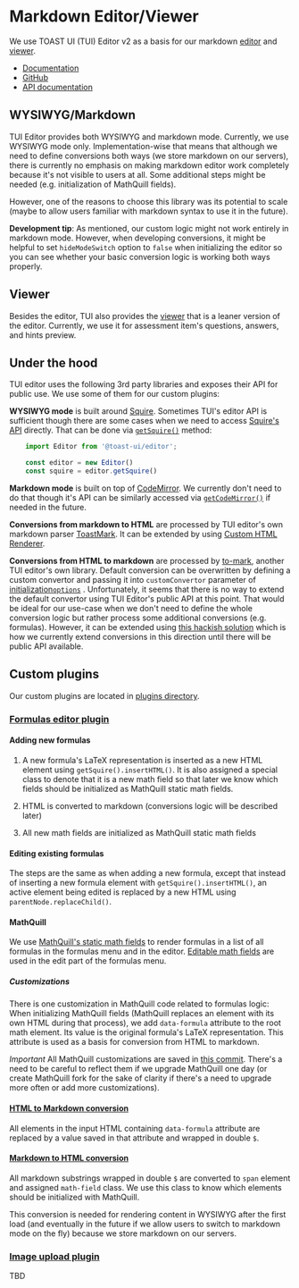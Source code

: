 
# Markdown Editor/Viewer

We use TOAST UI (TUI) Editor v2 as a basis for our markdown [editor](../contentcuration/contentcuration/frontend/shared/views/MarkdownEditor/MarkdownEditor/MarkdownEditor.vue) and [viewer](../contentcuration/contentcuration/frontend/shared/views/MarkdownEditor/MarkdownViewer/MarkdownViewer.vue).

- [Documentation](https://ui.toast.com/tui-editor/)
- [GitHub](https://github.com/nhn/tui.editor)
- [API documentation](https://nhn.github.io/tui.editor/latest/)


## WYSIWYG/Markdown

TUI Editor provides both WYSIWYG and markdown mode. Currently, we use WYSIWYG mode only. Implementation-wise that means that although we need to define conversions both ways (we store markdown on our servers), there is currently no emphasis on making markdown editor work completely because it's not visible to users at all. Some additional steps might be needed (e.g. initialization of MathQuill fields).

However, one of the reasons to choose this library was its potential to scale (maybe to allow users familiar with markdown syntax to use it in the future).

**Development tip**: As mentioned, our custom logic might not work entirely in markdown mode. However, when developing conversions, it might be helpful to set `hideModeSwitch` option to `false` when initializing the editor so you can see whether your basic conversion logic is working both ways properly.


## Viewer

Besides the editor, TUI also provides the [viewer](https://github.com/nhn/tui.editor/blob/master/apps/editor/docs/viewer.md) that is a leaner version of the editor. Currently, we use it for assessment item's questions, answers, and hints preview.


## Under the hood

TUI editor uses the following 3rd party libraries and exposes their API for public use. We use some of them for our custom plugins:

**WYSIWYG mode** is built around [Squire](https://github.com/neilj/Squire). Sometimes TUI's editor API is sufficient though there are some cases when we need to access [Squire's API](https://github.com/neilj/Squire#api) directly. That can be done via [`getSquire()`](https://nhn.github.io/tui.editor/latest/ToastUIEditor#getSquire) method:

```javascript
    import Editor from '@toast-ui/editor';

    const editor = new Editor()
    const squire = editor.getSquire()
```

**Markdown mode** is built on top of [CodeMirror](https://codemirror.net/). We currently don't need to do that though it's API can be similarly accessed via [`getCodeMirror()`](https://nhn.github.io/tui.editor/latest/ToastUIEditor#getCodeMirror)  if needed in the future.

**Conversions from markdown to HTML** are processed by TUI editor's own markdown parser [ToastMark](https://github.com/nhn/tui.editor/tree/master/libs/toastmark). It can be extended by using [Custom HTML Renderer](https://github.com/nhn/tui.editor/blob/master/apps/editor/docs/custom-html-renderer.md).

**Conversions from HTML to markdown** are processed by [to-mark](https://github.com/nhn/tui.editor/tree/master/libs/to-mark), another TUI editor's own library. Default conversion can be overwritten by defining a custom convertor and passing it into `customConvertor` parameter of [initialization`options`](https://nhn.github.io/tui.editor/latest/ToastUIEditor) . Unfortunately, it seems that there is no way to extend the default convertor using TUI Editor's public API at this point. That would be ideal for our use-case when we don't need to define the whole conversion logic but rather process some additional conversions (e.g. formulas). However, it can be extended using [this hackish solution](https://github.com/nhn/tui.editor/issues/615#issuecomment-527802641) which is how we currently extend conversions in this direction until there will be public API available.


## Custom plugins

Our custom plugins are located in [plugins directory](../contentcuration/contentcuration/frontend/shared/views/MarkdownEditor/plugins).

### [Formulas editor plugin](../contentcuration/contentcuration/frontend/shared/views/MarkdownEditor/plugins/formulas)

#### Adding new formulas

1. A new formula's LaTeX representation is inserted as a new HTML element using `getSquire().insertHTML()`. It is also assigned a special class to denote that it is a new math field so that later we know which fields should be initialized as MathQuill static math fields.

2. HTML is converted to markdown (conversions logic will be described later)

3. All new math fields are initialized as MathQuill static math fields

#### Editing existing formulas

The steps are the same as when adding a new formula, except that instead of inserting a new formula element with `getSquire().insertHTML()`, an active element being edited is replaced by a new HTML using `parentNode.replaceChild()`.

#### MathQuill

We use [MathQuill's static math fields](http://docs.mathquill.com/en/latest/Getting_Started/#static-math-rendering) to render formulas in a list of all formulas in the formulas menu and in the editor. [Editable math fields](http://docs.mathquill.com/en/latest/Getting_Started/#editable-math-fields) are used in the edit part of the formulas menu.

##### Customizations

There is one customization in MathQuill code related to formulas logic: When initializing MathQuill fields (MathQuill replaces an element with its own HTML during that process), we add `data-formula` attribute to the root math element. Its value is the original formula's LaTeX representation. This attribute is used as a basis for conversion from HTML to markdown.

*Important*
All MathQuill customizations are saved in [this commit](https://github.com/learningequality/studio/commit/576b21d1f5664042dfe294b7e789829040e24c8e). There's a need to be careful to reflect them if we upgrade MathQuill one day (or create MathQuill fork for the sake of clarity if there's a need to upgrade more often or add more customizations).

#### [HTML to Markdown conversion](../contentcuration/contentcuration/frontend/shared/views/MarkdownEditor/plugins/formulas/formula-html-to-md.js)

All elements in the input HTML containing `data-formula` attribute are replaced by a value saved in that attribute and wrapped in double `$`.

#### [Markdown to HTML conversion](../contentcuration/contentcuration/frontend/shared/views/MarkdownEditor/plugins/formulas/formula-md-to-html.js)

All markdown substrings wrapped in double `$` are converted to `span` element and assigned `math-field` class. We use this class to know which elements should be initialized with MathQuill.

This conversion is needed for rendering content in WYSIWYG after the first load (and eventually in the future if we allow users to switch to markdown mode on the fly) because we store markdown on our servers.


### [Image upload plugin](../contentcuration/contentcuration/frontend/shared/views/MarkdownEditor/plugins/image-upload)

TBD
